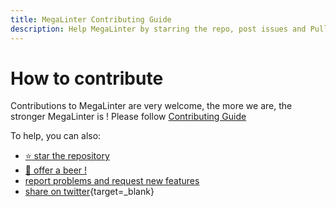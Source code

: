 ```yaml
---
title: MegaLinter Contributing Guide
description: Help MegaLinter by starring the repo, post issues and Pull Requests, or even sponsor the author
---
```

<!-- markdownlint-disable MD013 -->
<!-- Generated by .automation/build.py, please do not update manually -->
<!-- how-to-contribute-section-start -->

# How to contribute

Contributions to MegaLinter are very welcome, the more we are, the stronger MegaLinter is !
Please follow [Contributing Guide](https://megalinter.io/contributing/)

To help, you can also:

- [:star: star the repository](https://github.com/oxsecurity/megalinter/stargazers)
- [:beer: offer a beer !](https://github.com/sponsors/nvuillam)
- [report problems and request new features](https://github.com/oxsecurity/megalinter/issues)
- [share on twitter](http://twitter.com/intent/tweet/?text=MegaLinter:%2070%20linters%20aggregator%20easy%20to%20use%20for%20all%20your%20projects&url=http://megalinter.io/&via=nvuillam){target=_blank}

<!-- how-to-contribute-section-end -->
